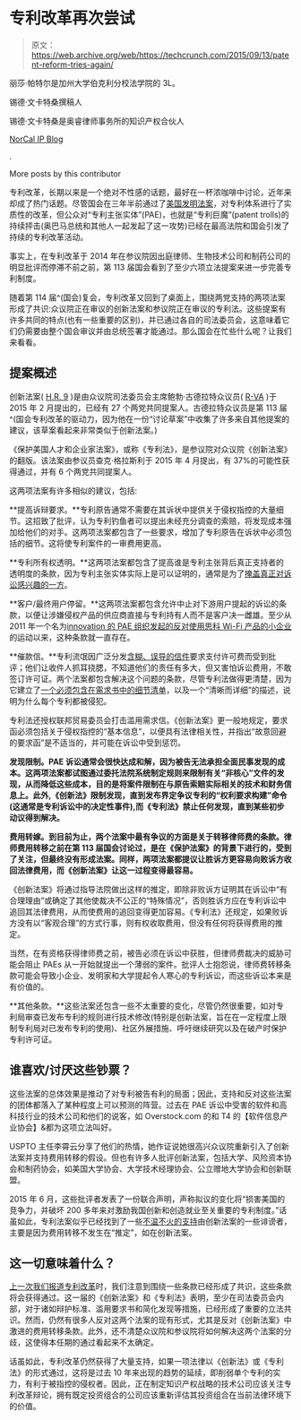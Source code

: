 # 专利改革再次尝试

> 原文：<https://web.archive.org/web/https://techcrunch.com/2015/09/13/patent-reform-tries-again/>

丽莎·帕特尔是加州大学伯克利分校法学院的 3L。

锡德·文卡特桑撰稿人

锡德·文卡特桑是奥睿律师事务所的知识产权合伙人

[NorCal IP Blog](https://web.archive.org/web/20230327015547/http://blogs.orrick.com/norcal-ip/)

.

More posts by this contributor

专利改革，长期以来是一个绝对不性感的话题，最好在一杯浓咖啡中讨论，近年来却成了热门话题。尽管国会在三年半前通过了[美国发明法案](https://web.archive.org/web/20230327015547/https://en.wikipedia.org/wiki/Leahy-Smith_America_Invents_Act)，对专利体系进行了实质性的改革，但公众对“专利主张实体”(PAE)，也就是“专利巨魔”(patent trolls)的持续抨击(奥巴马总统和其他人一起发起了这一攻势)已经在最高法院和国会引发了持续的专利改革活动。

事实上，在专利改革于 2014 年在参议院因出庭律师、生物技术公司和制药公司的明显批评而停滞不前之前，第 113 届国会看到了至少六项立法提案来进一步完善专利制度。

随着第 114 届^(国会)复会，专利改革又回到了桌面上，围绕两党支持的两项法案形成了共识:众议院正在审议的创新法案和参议院正在审议的专利法。这些提案有许多共同的特点(也有一些重要的区别)，并已通过各自的司法委员会，这意味着它们仍需要由整个国会审议并由总统签署才能通过。那么国会在忙些什么呢？让我们来看看。

## 提案概述

创新法案( [H.R. 9](https://web.archive.org/web/20230327015547/https://www.congress.gov/bill/114th-congress/house-bill/9/text) )是由众议院司法委员会主席鲍勃·古德拉特众议员( [R-VA](https://web.archive.org/web/20230327015547/http://goodlatte.house.gov/pages/about-bob) )于 2015 年 2 月提出的，已经有 27 个两党共同提案人。古德拉特众议员是第 113 届^(国会专利改革的驱动力，因为他在一份“讨论草案”中收集了许多来自其他提案的建议，该草案看起来非常类似于创新法案。)

《保护美国人才和企业家法案》，或称《专利法》，是参议院对众议院《创新法案》的翻版。该法案由参议员查克·格拉斯利于 2015 年 4 月提出，有 37%的可能性获得通过，并有 6 个两党共同提案人。

这两项法案有许多相似的建议，包括:

**提高诉辩要求。**专利原告通常不需要在其诉状中提供关于侵权指控的大量细节。这招致了批评，认为专利钓鱼者可以提出未经充分调查的索赔，将发现成本强加给他们的对手。这两项法案都包含了一些要求，增加了专利原告在诉状中必须包括的细节。这将使专利案件的一审费用更高。

**专利所有权透明。**这两项法案都包含了提高谁是专利主张背后真正支持者的透明度的条款，因为专利主张实体实际上是可以证明的，通常是为了[掩盖真正对诉讼感兴趣的一方](https://web.archive.org/web/20230327015547/https://www.techdirt.com/articles/20100217/1853298215.shtml)。

**客户/最终用户停留。**这两项法案都包含允许中止对下游用户提起的诉讼的条款，以便让涉嫌侵权产品的供应商直接与专利持有人而不是客户决一雌雄。至少从 2011 年一个名为[innovation 的 PAE 组织发起的反对使用思科 Wi-Fi 产品的小企业](https://web.archive.org/web/20230327015547/http://arstechnica.com/tech-policy/2014/02/cisco-strikes-deal-to-pay-wi-fi-patent-troll-3-2-cents-per-router/)的运动以来，这种条款就一直存在。

**催款信。**专利流氓因广泛分发[含糊、误导的信件](https://web.archive.org/web/20230327015547/https://trollingeffects.org/letters)要求支付许可费而受到批评；他们让收件人抓耳挠腮，不知道他们的责任有多大，但又害怕诉讼费用，不敢签订许可证。两个法案都包含解决这个问题的条款，尽管专利法做得更清楚，因为它建立了[一个必须包含在需求书中的细节清单](https://web.archive.org/web/20230327015547/https://www.congress.gov/bill/114th-congress/senate-bill/1137/text#toc-idb7ed2f8c3c07478784ce29940b648eb3)，以及一个“清晰而详细”的描述，说明为什么每个专利都被侵犯。

专利法还授权联邦贸易委员会打击滥用需求信。《创新法案》更一般地规定，要求函必须包括关于侵权指控的“基本信息”，以便具有法律相关性，并指出“故意回避的要求函”是不适当的，并可能在诉讼中受到惩罚。

**发现限制。PAE 诉讼通常会很快达成和解，因为被告无法承担全面民事发现的成本。这两项法案都试图通过委托法院系统制定规则来限制有关“非核心”文件的发现，从而降低这些成本，目的是将案件限制在与原告索赔实际相关的技术和财务信息上。此外,《创新法》限制发现，直到发布界定争议专利的“权利要求构建”命令(这通常是专利诉讼中的决定性事件),而《专利法》禁止任何发现，直到某些初步动议得到解决。**

**费用转嫁。到目前为止，两个法案中最有争议的方面是关于转移律师费的条款。律师费用转移之前在第 113 届国会讨论过，是在《保护法案》的背景下进行的，受到了关注，但最终没有形成法案。同样，两项法案都提议让胜诉方更容易向败诉方收回法律费用，而《创新法案》让这一过程变得最容易。**

《创新法案》将通过指导法院做出这样的推定，即除非败诉方证明其在诉讼中“有合理理由”或确定了其他使裁决不公正的“特殊情况”，否则胜诉方应在专利诉讼中追回其法律费用，从而使费用的追回变得更加容易。《专利法》还规定，如果败诉方没有以“客观合理”的方式行事，则有权收取费用，但没有任何将获得费用的推定。

当然，在有资格获得律师费之前，被告必须在诉讼中获胜，但律师费裁决的威胁可能会阻止 PAEs 从一开始就提出一个薄弱的案件。批评人士抱怨说，律师费转移条款可能会导致小企业、发明家和大学提起令人寒心的专利诉讼，而这些诉讼本来是有价值的。

**其他条款。**这些法案还包含一些不太重要的变化，尽管仍然很重要，如对专利局审查已发布专利的规则进行技术修改(特别是创新法案，旨在在一定程度上限制专利局对已发布专利的使用)、社区外展措施、呼吁继续研究以及在破产时保护专利许可证。

## 谁喜欢/讨厌这些钞票？

这些法案的总体效果是推动了对专利被告有利的局面；因此，支持和反对这些法案的团体都落入了某种程度上可以预测的阵营。过去在 PAE 诉讼中受害的软件和高科技行业的技术公司和他们的说客，如 Overstock.com 的和 T4 的【软件信息产业协会】&都为这项立法叫好。

USPTO 主任李霄云分享了他们的热情，她作证说她很高兴众议院重新引入了创新法案并支持费用转移的假设。但也有许多人批评创新法案，包括大学、风险资本协会和制药协会，如美国大学协会、大学技术经理协会、公立赠地大学协会和创新联盟。

2015 年 6 月，这些批评者发表了一份联合声明，声称拟议的变化将“损害美国的竞争力，并破坏 200 多年来对激励我国创新和创造就业至关重要的专利制度。”话虽如此，专利法案似乎已经找到了一些[不温不火的支持](https://web.archive.org/web/20230327015547/http://thehill.com/policy/technology/240521-outside-groups-largely-support-senate-patent-bill)由创新法案的一些诽谤者，主要是因为费用转移不发生在“推定”，如在创新法案。

## 这一切意味着什么？

[上一次我们报道专利改革](https://web.archive.org/web/20230327015547/https://techcrunch.com/2013/08/03/effects-of-patent-troll-legislation-on-startups/)时，我们注意到围绕一些条款已经形成了共识，这些条款将会获得通过。这一届的《创新法案》和《专利法》表明，至少在司法委员会内部，对于诸如辩护标准、滥用要求书和简化发现等措施，已经形成了重要的立法共识。然而，仍然有很多人反对这两个法案的现有形式，尤其是反对《创新法案》中激进的费用转移条款。此外，还不清楚众议院和参议院将如何解决这两个法案的分歧，这使得本任期的通过看起来不太确定。

话虽如此，专利改革仍然获得了大量支持，如果一项法律以《创新法》或《专利法》的形式通过，这将是过去 10 年来出现的趋势的延续，即削弱单个专利的实力，有利于被指控的侵权者。因此，正在制定知识产权战略的技术公司应该关注专利改革辩论，拥有既定投资组合的公司应该重新评估其投资组合在当前法律环境下的价值。